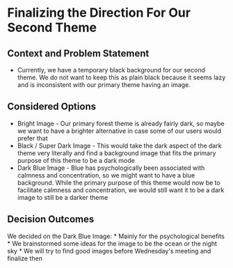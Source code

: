 # Finalizing the Direction For Our Second Theme

## Context and Problem Statement

* Currently, we have a temporary black background for our second theme. We do not want to keep this as plain black because it seems lazy and is inconsistent with our primary theme having an image.

## Considered Options

* Bright Image - Our primary forest theme is already fairly dark, so maybe we want to have a brighter alternative in case some of our users would prefer that
* Black / Super Dark Image - This would take the dark aspect of the dark theme very literally and find a background image that fits the primary purpose of this theme to be a dark mode
* Dark Blue Image - Blue has psychologically been associated with calmness and concentration, so we might want to have a blue background. While the primary purpose of this theme would now be to facilitate calmness and concentration, we would still want it to be a dark image to still be a darker theme

## Decision Outcomes

We decided on the Dark Blue Image:
    * Mainly for the psychological benefits
    * We brainstormed some ideas for the image to be the ocean or the night sky
    * We will try to find good images before Wednesday's meeting and finalize then
